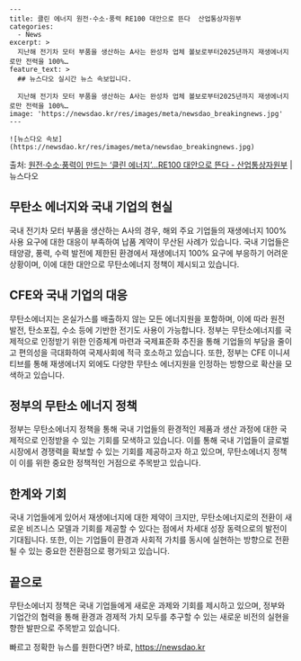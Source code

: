     ---
    title: 클린 에너지 원전·수소·풍력 RE100 대안으로 뜬다  산업통상자원부
    categories:
      - News
    excerpt: >
      지난해 전기차 모터 부품을 생산하는 A사는 완성차 업체 볼보로부터2025년까지 재생에너지로만 전력을 100%…
    feature_text: >
      ## 뉴스다오 실시간 뉴스 속보입니다.
    
      지난해 전기차 모터 부품을 생산하는 A사는 완성차 업체 볼보로부터2025년까지 재생에너지로만 전력을 100%…
    image: 'https://newsdao.kr/res/images/meta/newsdao_breakingnews.jpg'
    ---
    
    ![뉴스다오 속보](https://newsdao.kr/res/images/meta/newsdao_breakingnews.jpg)

<p>출처: <a href="https://newsdao.kr/2931" rel="dofollow">원전·수소·풍력이 만드는 ‘클린 에너지’…RE100 대안으로 뜬다 - 산업통상자원부</a> | 뉴스다오</p>

<h2 data-ke-size="size26">무탄소 에너지와 국내 기업의 현실</h2>
국내 전기차 모터 부품을 생산하는 A사의 경우, 해외 주요 기업들의 재생에너지 100% 사용 요구에 대한 대응이 부족하여 납품 계약이 무산된 사례가 있습니다. 국내 기업들은 태양광, 풍력, 수력 발전에 제한된 환경에서 재생에너지 100% 요구에 부응하기 어려운 상황이며, 이에 대한 대안으로 무탄소에너지 정책이 제시되고 있습니다. 

<h2 data-ke-size="size26">CFE와 국내 기업의 대응</h2>
무탄소에너지는 온실가스를 배출하지 않는 모든 에너지원을 포함하며, 이에 따라 원전 발전, 탄소포집, 수소 등에 기반한 전기도 사용이 가능합니다. 정부는 무탄소에너지를 국제적으로 인정받기 위한 인증체계 마련과 국제표준화 추진을 통해 기업들의 부담을 줄이고 편의성을 극대화하여 국제사회에 적극 호소하고 있습니다. 또한, 정부는 CFE 이니셔티브를 통해 재생에너지 외에도 다양한 무탄소 에너지원을 인정하는 방향으로 확산을 모색하고 있습니다.

<h2 data-ke-size="size26">정부의 무탄소 에너지 정책</h2>
정부는 무탄소에너지 정책을 통해 국내 기업들의 환경적인 제품과 생산 과정에 대한 국제적으로 인정받을 수 있는 기회를 모색하고 있습니다. 이를 통해 국내 기업들이 글로벌 시장에서 경쟁력을 확보할 수 있는 기회를 제공하고자 하고 있으며, 무탄소에너지 정책이 이를 위한 중요한 정책적인 거점으로 주목받고 있습니다.

<h2 data-ke-size="size26">한계와 기회</h2>
국내 기업들에게 있어서 재생에너지에 대한 제약이 크지만, 무탄소에너지로의 전환이 새로운 비즈니스 모델과 기회를 제공할 수 있다는 점에서 차세대 성장 동력으로의 발전이 기대됩니다. 또한, 이는 기업들이 환경과 사회적 가치를 동시에 실현하는 방향으로 전환될 수 있는 중요한 전환점으로 평가되고 있습니다.

<h2 data-ke-size="size26">끝으로</h2>
무탄소에너지 정책은 국내 기업들에게 새로운 과제와 기회를 제시하고 있으며, 정부와 기업간의 협력을 통해 환경과 경제적 가치 모두를 추구할 수 있는 새로운 비전의 실현을 향한 발판으로 주목받고 있습니다. 

빠르고 정확한 뉴스를 원한다면? 바로, <a href="https://newsdao.kr" rel="dofollow">https://newsdao.kr</a>


    
